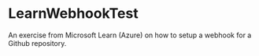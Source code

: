 # LearnWebhookTest

An exercise from Microsoft Learn (Azure) on how to setup a webhook for a Github repository.
